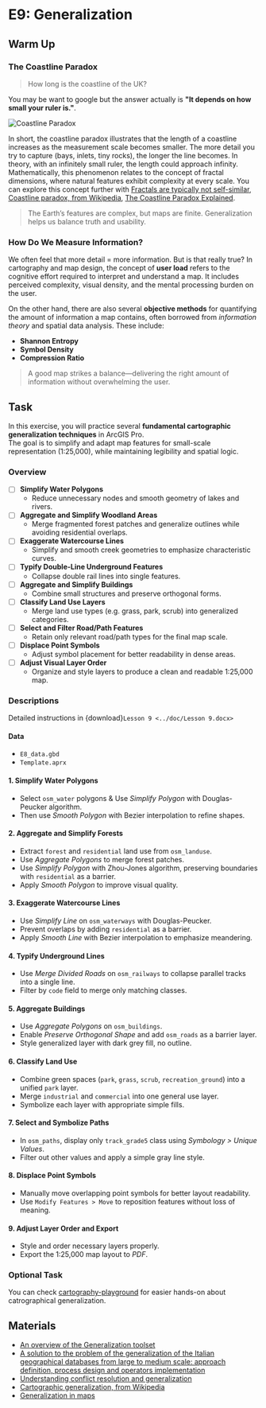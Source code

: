 # E9: Generalization

## Warm Up
### The Coastline Paradox
> How long is the coastline of the UK?

You may be want to google but the answer actually is **"It depends on how small your ruler is."**.

![Coastline Paradox](../images/ex9/coastline.png "The illustration of Coastline paradox")

In short, the coastline paradox illustrates that the length of a coastline increases as the measurement scale becomes smaller. The more detail you try to capture (bays, inlets, tiny rocks), the longer the line becomes. In theory, with an infinitely small ruler, the length could approach infinity. Mathematically, this phenomenon relates to the concept of fractal dimensions, where natural features exhibit complexity at every scale. You can explore this concept further with [Fractals are typically not self-similar](https://www.youtube.com/watch?v=gB9n2gHsHN4&t=706s), [Coastline paradox, from Wikipedia](https://en.wikipedia.org/wiki/Coastline_paradox), [The Coastline Paradox Explained](https://www.youtube.com/watch?v=kFjq8PX6F7I&pp=ygURY29hc3RsaW5lIHBhcmFkb3g%3D).  

> The Earth’s features are complex, but maps are finite. Generalization helps us balance truth and usability.

### How Do We Measure Information?
We often feel that more detail = more information. But is that really true? In cartography and map design, the concept of **user load** refers to the cognitive effort required to interpret and understand a map. It includes perceived complexity, visual density, and the mental processing burden on the user. 

On the other hand, there are also several **objective methods** for quantifying the amount of information a map contains, often borrowed from *information theory* and spatial data analysis. These include:

- **Shannon Entropy**
- **Symbol Density** 
- **Compression Ratio** 

> A good map strikes a balance—delivering the right amount of information without overwhelming the user.


## Task
In this exercise, you will practice several **fundamental cartographic generalization techniques** in ArcGIS Pro.  
The goal is to simplify and adapt map features for small-scale representation (1:25,000), while maintaining legibility and spatial logic.

### Overview  
- [ ] **Simplify Water Polygons**  
  - Reduce unnecessary nodes and smooth geometry of lakes and rivers.  
- [ ] **Aggregate and Simplify Woodland Areas**  
  - Merge fragmented forest patches and generalize outlines while avoiding residential overlaps.  
- [ ] **Exaggerate Watercourse Lines**  
  - Simplify and smooth creek geometries to emphasize characteristic curves.  
- [ ] **Typify Double-Line Underground Features**  
  - Collapse double rail lines into single features.  
- [ ] **Aggregate and Simplify Buildings**  
  - Combine small structures and preserve orthogonal forms.  
- [ ] **Classify Land Use Layers**  
  - Merge land use types (e.g. grass, park, scrub) into generalized categories.  
- [ ] **Select and Filter Road/Path Features**  
  - Retain only relevant road/path types for the final map scale.  
- [ ] **Displace Point Symbols**  
  - Adjust symbol placement for better readability in dense areas.  
- [ ] **Adjust Visual Layer Order**  
  - Organize and style layers to produce a clean and readable 1:25,000 map. 
### Descriptions
Detailed instructions in {download}`Lesson 9 <../doc/Lesson 9.docx>`


#### Data
- `E8_data.gbd`  
- `Template.aprx`

#### 1. Simplify Water Polygons 
- Select `osm_water` polygons & Use *Simplify Polygon* with Douglas-Peucker algorithm.  
- Then use *Smooth Polygon* with Bezier interpolation to refine shapes.

#### 2. Aggregate and Simplify Forests  
- Extract `forest` and `residential` land use from `osm_landuse`.  
- Use *Aggregate Polygons* to merge forest patches.  
- Use *Simplify Polygon* with Zhou-Jones algorithm, preserving boundaries with `residential` as a barrier.  
- Apply *Smooth Polygon* to improve visual quality.

#### 3. Exaggerate Watercourse Lines  
- Use *Simplify Line* on `osm_waterways` with Douglas-Peucker.  
- Prevent overlaps by adding `residential` as a barrier.  
- Apply *Smooth Line* with Bezier interpolation to emphasize meandering.

#### 4. Typify Underground Lines  
- Use *Merge Divided Roads* on `osm_railways` to collapse parallel tracks into a single line.  
- Filter by `code` field to merge only matching classes.

#### 5. Aggregate Buildings  
- Use *Aggregate Polygons* on `osm_buildings`.  
- Enable *Preserve Orthogonal Shape* and add `osm_roads` as a barrier layer.  
- Style generalized layer with dark grey fill, no outline.

#### 6. Classify Land Use  
- Combine green spaces (`park`, `grass`, `scrub`, `recreation_ground`) into a unified `park` layer.  
- Merge `industrial` and `commercial` into one general use layer.  
- Symbolize each layer with appropriate simple fills.

#### 7. Select and Symbolize Paths  
- In `osm_paths`, display only `track_grade5` class using *Symbology > Unique Values*.  
- Filter out other values and apply a simple gray line style.

#### 8. Displace Point Symbols  
- Manually move overlapping point symbols for better layout readability.  
- Use `Modify Features > Move` to reposition features without loss of meaning.

#### 9. Adjust Layer Order and Export 
- Style and order necessary layers properly.  
- Export the 1:25,000 map layout to *PDF*.

### Optional Task
You can check [cartography-playground](https://cartography-playground.gitlab.io/playgrounds/cartographic-generalization/) for easier hands-on about catrographical generalization.


## Materials
- [An overview of the Generalization toolset](https://pro.arcgis.com/en/pro-app/latest/tool-reference/cartography/an-overview-of-the-generalization-toolset.htm)
- [A solution to the problem of the generalization of the Italian geographical databases from large to medium scale: approach definition, process design and operators implementation](https://kartographie.geo.tu-dresden.de/downloads/ica-gen/publications/savino.pdf)
- [Understanding conflict resolution and generalization](https://pro.arcgis.com/en/pro-app/latest/tool-reference/cartography/understanding-conflict-resolution-and-generalization.htm)
- [Cartographic generalization, from Wikipedia](https://en.wikipedia.org/wiki/Cartographic_generalization)
- [Generalization in maps](https://docs.maptiler.com/guides/maps-apis/maps-platform/generalization-in-maps/)